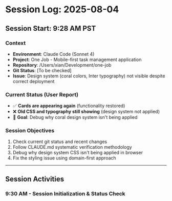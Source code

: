 # Session Log: 2025-08-04

## Session Start: 9:28 AM PST

### Context
- **Environment**: Claude Code (Sonnet 4)
- **Project**: One Job - Mobile-first task management application
- **Repository**: /Users/xian/Development/one-job
- **Git Status**: [To be checked]
- **Issue**: Design system (coral colors, Inter typography) not visible despite correct deployment

### Current Status (User Report)
- ✅ **Cards are appearing again** (functionality restored)
- ❌ **Old CSS and typography still showing** (design system not applied)
- 🎯 **Goal**: Debug why coral design system isn't being applied

### Session Objectives
1. Check current git status and recent changes
2. Follow CLAUDE.md systematic verification methodology
3. Debug why design system CSS isn't being applied in browser
4. Fix the styling issue using domain-first approach

---

## Session Activities

### 9:30 AM - Session Initialization & Status Check